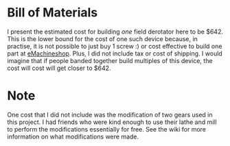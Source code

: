 # Bill of Materials

I present the estimated cost for building *one* field derotator here
to be $642. This is the lower bound for the cost of one such device
because, in practise, it is not possible to just buy 1 screw :) or
cost effective to build one part at
[eMachineshop](http://www.emachineshop.com). Plus, I did not include
tax or cost of shipping. I would imagine that if people banded
together build multiples of this device, the cost will cost will get
closer to $642.

# Note

One cost that I did not include was the modification of two gears used
in this project. I had friends who were kind enough to use their lathe
and mill to perform the modifications essentially for free. See the
wiki for more information on what modifications were made.




